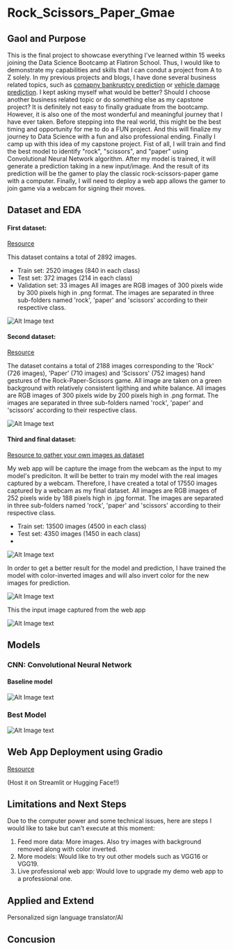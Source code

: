 # Rock_Scissors_Paper_Gmae

## Gaol and Purpose

This is the final project to showcase everything I've learned within 15 weeks joining the Data Science Bootcamp at Flatiron School.  Thus, I would like to 
demonstrate my capabilities and skills that I can condut a project from A to Z solely.  In my previous projects and blogs, I have done several business
related topics, such as [comapny bankruptcy prediction](https://github.com/JasmineHuang25/Blog4_bankruptcy_prediction) or [vehicle damage prediction](https://github.com/JasmineHuang25/Phase3_project-Vehicle-damage-prediction-for-auto-insurance-use).  I kept asking myself what would be better?  Should I 
choose another business related topic or do something else as my capstone project?
It is definitely not easy to finally graduate from the bootcamp.  However, it is also one of the most wonderful and meaningful journey that I have ever taken.
Before stepping into the real world, this might be the best timing and opportunity for me to do a FUN project.  And this will finalize my journey to Data Science
with a fun and also professional ending.
Finally I camp up with this idea of my capstone project.  Fist of all, I will train and find the best model to identify "rock", "scissors", and "paper" using
Convolutional Neural Network algorithm.  After my model is trained, it will generate a prediction taking in a new input/image.  And the result of its prediction
will be the gamer to play the classic rock-scissors-paper game with a computer.  Finally, I will need to deploy a web app allows the gamer to join game via a 
webcam for signing their moves.


## Dataset and EDA
#### First dataset:
[Resource](https://laurencemoroney.com/datasets.html#rock-paper-scissors-dataset)

This dataset contains a total of 2892 images.
 - Train set: 2520 images (840 in each class)
 - Test set: 372 images (214 in each class)
 - Validation set: 33 images
All images are RGB images of 300 pixels wide by 300 pixels high in .png format. The images are separated in three sub-folders named 'rock', 'paper' and 'scissors'
according to their respective class.

 ![Alt Image text](png-------/dataset1_ex)


#### Second dataset:
[Resource](https://www.kaggle.com/datasets/drgfreeman/rockpaperscissors)

The dataset contains a total of 2188 images corresponding to the 'Rock' (726 images), 'Paper' (710 images) and 'Scissors' (752 images) hand gestures of the
Rock-Paper-Scissors game. All image are taken on a green background with relatively consistent ligithing and white balance.
All images are RGB images of 300 pixels wide by 200 pixels high in .png format. The images are separated in three sub-folders named 'rock', 'paper' and 'scissors'
according to their respective class.

![Alt Image text](png-------/dataset2_ex)

#### Third and final dataset:
[Resource to gather your own images as dataset](https://github.com/CircuitDigest/Rock-Paper-Scissors-with-Pi)

My web app will be capture the image from the webcam as the input to my model's prediciton.  It will be better to train my model with the real images captured by
a webcam.  Therefore, I have created a total of 17550 images captured by a webcam as my final dataset.
All images are RGB images of 252 pixels wide by 188 pixels high in .jpg format. The images are separated in three sub-folders named 'rock', 'paper' and 'scissors'
according to their respective class.
 - Train set: 13500 images (4500 in each class)
 - Test set: 4350 images (1450 in each class)
 - 
![Alt Image text](png-------/dataset3_ex)

In order to get a better result for the model and prediction, I have trained the model with color-inverted images and will also invert color for the new images
for prediction. 

![Alt Image text](png-------/dataset3_ex_invert)

This the input image captured from the web app

![Alt Image text](png-------/webapp_input_img)


## Models

### CNN: Convolutional Neural Network

#### Baseline model

![Alt Image text](png-------/basline_model_summary)

### Best Model

![Alt Image text](png-------/best_model_summary)

## Web App Deployment using Gradio

[Resource](https://gradio.app/)

(Host it on Streamlit or Hugging Face!!)

## Limitations and Next Steps
Due to the computer power and some technical issues, here are steps I would like to take but can't execute at this moment:
1. Feed more data: More images. Also try images with background removed along with color inverted.
2. More models: Would like to try out other models such as VGG16 or VGG19.
3. Live professional web app: Would love to upgrade my demo web app to a professional one. 

## Applied and Extend

Personalized sign language translator/AI


## Concusion



